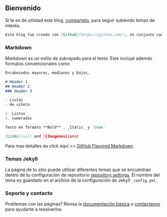 ## Bienvenido

Si te es de utilidad este blog, [compartelo](https://github.com/kmilokinesis/FirstPage/edit/master/index.md), para seguir subiendo temas de interés.

```markdown 
Este blog fue creado con [Github](https://github.com/), en conjunto con [Jekyll](https://jekyllrb.com/) para construir la totalidad de la página.
```

### Markdown

Markdown es un estilo de subrayado para el texto. Este incluye además formatos convencionales como

```markdown
Encabezados mayores, medianos y bajos.

# Header 1
## Header 2
### Header 3

- Listas
- de viñeta

1. Listas
2. numeradas

Texto en formato **Bold** , _Italic_ y `Code`

[Links](url) and ![Imagenes](src)
```

Para mas detalles da click aquí >> [GitHub Flavored Markdown](https://guides.github.com/features/mastering-markdown/).

### Temas Jekyll

La pagina de tu sitio puede utilizar diferentes temas que se encuentran dentro de tu configuración de repositorio [repository settings](https://github.com/kmilokinesis/FirstPage/settings). El nombre del tema es guardado en el archivo de la configuración de Jekyll `_config.yml`.

### Soporte y contacto

Problemas con las páginas? Revisa la [documentación básica](https://help.github.com/categories/github-pages-basics/) o [contactanos](https://github.com/contact) para ayudarte a resolverlos.
